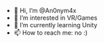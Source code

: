 - 👋 Hi, I’m @An0nym4x
- 👀 I’m interested in VR/Games
- 🌱 I’m currently learning Unity
- 📫 How to reach me: no :)

<!---
An0nym4x/An0nym4x is a ✨ special ✨ repository because its `README.md` (this file) appears on your GitHub profile.
You can click the Preview link to take a look at your changes.
--->
